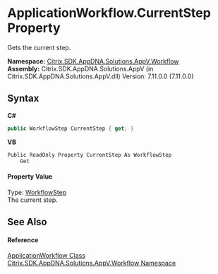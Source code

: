 # ApplicationWorkflow.CurrentStep Property 
 

Gets the current step.

**Namespace:**&nbsp;[Citrix.SDK.AppDNA.Solutions.AppV.Workflow](1e038e44-3abf-af35-22ef-5107a48f9af4.md)<br />**Assembly:**&nbsp;Citrix.SDK.AppDNA.Solutions.AppV (in Citrix.SDK.AppDNA.Solutions.AppV.dll) Version: 7.11.0.0 (7.11.0.0)

## Syntax

**C#**
```csharp
public WorkflowStep CurrentStep { get; }
```

**VB**
```vbnet
Public ReadOnly Property CurrentStep As WorkflowStep
	Get
```


#### Property Value
Type: <a href="114910ea-9470-2aad-3ad3-bd8904ddeabc">WorkflowStep</a><br />The current step.

## See Also


#### Reference
<a href="b078f8cf-ab87-c4b0-9d50-5c33d71c3cfa">ApplicationWorkflow Class</a><br /><a href="1e038e44-3abf-af35-22ef-5107a48f9af4">Citrix.SDK.AppDNA.Solutions.AppV.Workflow Namespace</a><br />